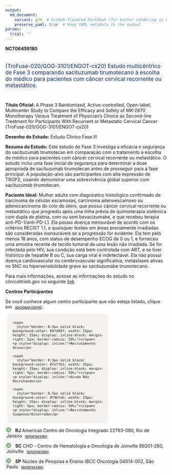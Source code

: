 ```yaml
---
output: 
  md_document:
    variant: gfm  # GitHub-flavored Markdown (for better rendering on GitHub)
    preserve_yaml: true  # Keep YAML metadata in the output
params:
  trial: ''
---
```


<script async src="https://scripts.simpleanalyticscdn.com/latest.js"></script>

**NCT06459180**

<div style="padding: 5px 5px 5px 0px; font-size: 1.20em; font-weight: 500; color: #2E4A7F; text-align: left; margin-bottom: 20px">

(TroFuse-020/GOG-3101/ENGOT-cx20) Estudo multicêntrico de Fase 3
comparando sacituzumab tirumotecano à escolha do médico para pacientes
com câncer cervical recorrente ou metastático.

</div>

**Título Oficial:** A Phase 3 Randomized, Active-controlled, Open-label,
Multicenter Study to Compare the Efficacy and Safety of MK-2870
Monotherapy Versus Treatment of Physician’s Choice as Second-line
Treatment for Participants With Recurrent or Metastatic Cervical Cancer
(TroFuse-020/GOG-3101/ENGOT-cx20)

**Desenho do Estudo:** Estudo Clinico Fase III

**Resumo do Estudo:** Este estudo de Fase 3 investiga a eficácia e
segurança do sacituzumab tirumotecan em comparação com o tratamento à
escolha do médico para pacientes com câncer cervical recorrente ou
metastático. O estudo inclui uma fase inicial de segurança para
determinar a dose apropriada de sacituzumab tirumotecan antes de
prosseguir para a fase principal. A população-alvo são participantes com
alta expressão de TROP2, visando demonstrar uma sobrevivência global
superior com sacituzumab tirumotecan.

**Paciente Ideal:** Mulher adulta com diagnóstico histológico confirmado
de carcinoma de células escamosas, carcinoma adenoescamoso ou
adenocarcinoma do colo do útero, que possui câncer cervical recorrente
ou metastático que progrediu após uma linha prévia de quimioterapia
sistêmica com dupla de platina, com ou sem bevacizumabe, e que recebeu
terapia anti-PD-1/anti-PD-L1. Ela possui doença mensurável de acordo com
os critérios RECIST 1.1, e quaisquer lesões em áreas previamente
irradiadas são consideradas mensuráveis se a progressão for evidente.
Ela tem pelo menos 18 anos, com status de desempenho ECOG de 0 ou 1, e
forneceu uma amostra recente de tecido tumoral de uma lesão não
irradiada. Se for infectada pelo HIV, sua condição está bem controlada
com ART, e se tiver histórico de hepatite B ou C, sua carga viral é
indetectável. Ela não possui doença cardiovascular ou cerebrovascular
significativa, metástases ativas no SNC ou hipersensibilidade grave ao
sacituzumabe tirumotecano.

Para mais informações, acesse as informações do estudo no
*clinicaltrials.gov* no seguinte
[link](https://clinicaltrials.gov/ct2/show/NCT06459180)

**Centros Participantes**

Se você conhece algum centro participante que não esteja listado, clique
em
<span style="color: #2E4A7F; margin-left: 2px; padding: 4px; background-color: #f3f2f1; border-radius: 8px; font-weight: 500; font-size: 0.6em"><a
href="https://flazar.shinyapps.io/formsapp?study_nct_id=NCT06459180&amp;location_id=N%2FA&amp;location_full_name=N%2FA&amp;form_type=Adicionar%20Centro"
target="_blank">ADICIONAR CENTRO</a></span>.

<div style="margin-bottom: 8px; margin-left: 5px; padding: 8px; max-width: 300px; background-color: #f3f2f1; border-radius: 8px; font-size: 0.9em">

<div style="margin-left: 10px;">

    <span 
      style="border: 0.5px solid black; background-color: #9fd89f; width: 15px; height: 15px; display: inline-block; margin-right: 5px; border-radius: 50%;"></span>
    <p style="display: inline;">Recrutamento Ativo</p>

</div>

<div style="margin-left: 10px;">

    <span 
      style="border: 0.5px solid black; background-color: #fef7b2; width: 15px; height: 15px; display: inline-block; margin-right: 5px; border-radius: 50%;"></span>
    <p style="display: inline;">Ainda Não Recrutando</p>

</div>

<div style="margin-left: 10px;">

    <span 
      style="border: 0.5px solid black; background-color: #f4bfab; width: 15px; height: 15px; display: inline-block; margin-right: 5px; border-radius: 50%;"></span>
    <p style="display: inline;">Recrutamento Suspenso/Encerrado</p>

</div>

</div>

<div style="margin: 3px;">

<span style="border: 0.5px solid black; display: inline-block; width: 12px; height: 12px; border-radius: 50%; margin-right: 10px; padding-bottom: 0px; background-color: #9fd89f;"></span>
<b>RJ</b> Americas Centro de Oncologia Integrado 22793-080, Rio de
Janeiro
<span style="color: #2E4A7F; margin-left: 2px; padding: 4px; background-color: #f3f2f1; border-radius: 8px; font-weight: 500; font-size: 0.6em"><a
href="https://flazar.shinyapps.io/formsapp?study_nct_id=NCT06459180&amp;location_id=AMERICASCENTRODEONCOLOGIAINTEGRADOSITE0202RIODEJANEIRO22775001BRAZIL&amp;location_full_name=Americas%20Centro%20de%20Oncologia%20Integrado%2C%2022793-080%2C%20Rio%20de%20Janeiro&amp;form_type=Reportar%20Erro"
target="_blank">REPORTAR ERRO</a></span>

</div>

<div style="margin: 3px;">

<span style="border: 0.5px solid black; display: inline-block; width: 12px; height: 12px; border-radius: 50%; margin-right: 10px; padding-bottom: 0px; background-color: #9fd89f;"></span>
<b>SC</b> CHO - Centro de Hematologia e Oncologia de Joinville
89201-260, Joinville
<span style="color: #2E4A7F; margin-left: 2px; padding: 4px; background-color: #f3f2f1; border-radius: 8px; font-weight: 500; font-size: 0.6em"><a
href="https://flazar.shinyapps.io/formsapp?study_nct_id=NCT06459180&amp;location_id=CENTRODEHEMATOLOGIAEONCOLOGIASITE0203JOINVILLESANTACATARINA89202050BRAZIL&amp;location_full_name=CHO%20-%20Centro%20de%20Hematologia%20e%20Oncologia%20de%20Joinville%2C%2089201-260%2C%20Joinville&amp;form_type=Reportar%20Erro"
target="_blank">REPORTAR ERRO</a></span>

</div>

<div style="margin: 3px;">

<span style="border: 0.5px solid black; display: inline-block; width: 12px; height: 12px; border-radius: 50%; margin-right: 10px; padding-bottom: 0px; background-color: #9fd89f;"></span>
<b>SP</b> Núcleo de Pesquisa e Ensino IBCC Oncologia 04014-002, São
Paulo
<span style="color: #2E4A7F; margin-left: 2px; padding: 4px; background-color: #f3f2f1; border-radius: 8px; font-weight: 500; font-size: 0.6em"><a
href="https://flazar.shinyapps.io/formsapp?study_nct_id=NCT06459180&amp;location_id=IBCCINSTITUTOBRASILEIRODECONTROLEDOCANCERCENTRODEPESQUISACLINICASITE0200SAOPAULOSAOPAULO04014002BRAZIL&amp;location_full_name=N%C3%BAcleo%20de%20Pesquisa%20e%20Ensino%20IBCC%20Oncologia%2C%2004014-002%2C%20S%C3%A3o%20Paulo&amp;form_type=Reportar%20Erro"
target="_blank">REPORTAR ERRO</a></span>

</div>
